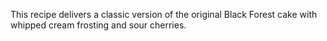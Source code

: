 This recipe delivers a classic version of the original Black Forest cake with whipped cream frosting and sour cherries.